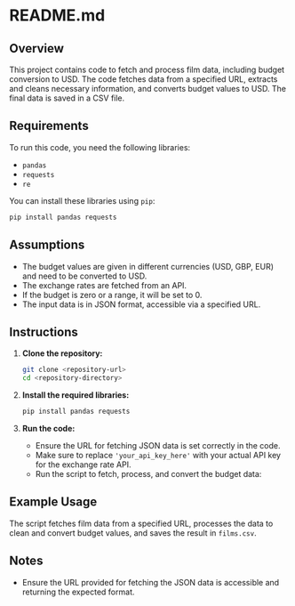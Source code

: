 # README.md

## Overview

This project contains code to fetch and process film data, including budget conversion to USD. The code fetches data from a specified URL, extracts and cleans necessary information, and converts budget values to USD. The final data is saved in a CSV file.

## Requirements

To run this code, you need the following libraries:

- `pandas`
- `requests`
- `re`

You can install these libraries using `pip`:

```sh
pip install pandas requests
```

## Assumptions

- The budget values are given in different currencies (USD, GBP, EUR) and need to be converted to USD.
- The exchange rates are fetched from an API.
- If the budget is zero or a range, it will be set to 0.
- The input data is in JSON format, accessible via a specified URL.

## Instructions

1. **Clone the repository:**
    ```sh
    git clone <repository-url>
    cd <repository-directory>
    ```

2. **Install the required libraries:**
    ```sh
    pip install pandas requests
    ```

3. **Run the code:**

    - Ensure the URL for fetching JSON data is set correctly in the code.
    - Make sure to replace `'your_api_key_here'` with your actual API key for the exchange rate API.
    - Run the script to fetch, process, and convert the budget data:

## Example Usage

The script fetches film data from a specified URL, processes the data to clean and convert budget values, and saves the result in `films.csv`.

## Notes

- Ensure the URL provided for fetching the JSON data is accessible and returning the expected format.